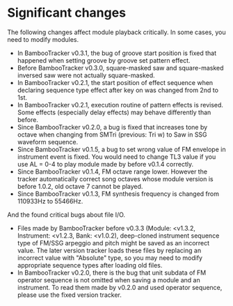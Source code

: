 # Significant changes
The following changes affect module playback critically.
In some cases, you need to modify modules.

- In BambooTracker v0.3.1, the bug of groove start position is fixed that happened when setting groove by groove set pattern effect.
- Before BambooTracker v0.3.0, square-masked saw and square-masked inversed saw were not actually square-masked.
- In BambooTracker v0.2.1, the start position of effect sequence when declaring sequence type effect after key on was changed from 2nd to 1st.
- In BambooTracker v0.2.1, execution routine of pattern effects is revised. Some effects (especially delay effects) may behave differently than before.
- Since BambooTracker v0.2.0, a bug is fixed that increases tone by octave when changing from SMTri (previous: Tri w) to Saw in SSG waveform sequence.
- Since BambooTracker v0.1.5, a bug to set wrong value of FM envelope in instrument event is fixed. You would need to change TL3 value if you use AL = 0-4 to play module made by before v0.1.4 correctly.
- Since BambooTracker v0.1.4, FM octave range lower. However the tracker automatically correct song octaves whose module version is before 1.0.2, old octave 7 cannot be played.
- Since BambooTracker v0.1.3, FM synthesis frequency is changed from 110933Hz to 55466Hz.

And the found critical bugs about file I/O.

- Files made by BambooTracker before v0.3.3 (Module: &lt;v1.3.2, Instrument: &lt;v1.2.3, Bank: &lt;v1.0.2), deep-cloned instrument sequence type of FM/SSG arpeggio and pitch might be saved as an incorrect value. The later version tracker loads these files by replacing an incorrect value with "Absolute" type, so you may need to modify appropriate sequence types after loading old files.
- In BambooTracker v0.2.0, there is the bug that unit subdata of FM operator sequence is not omitted when saving a module and an instrument. To read them made by v0.2.0 and used operator sequence, please use the fixed version tracker.
